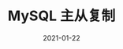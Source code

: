 ---
title: MySQL 主从复制
date: 2021-01-22
sidebar: auto
categories:
 - MySQL
tags:
- MySQL
prev: false
next: false
---